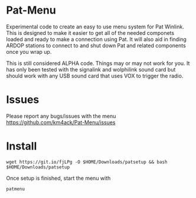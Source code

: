# Pat-Menu
Experimental code to create an easy to use menu system for Pat Winlink. This is designed to make it easier to get all of the needed componets loaded and ready to make a connection using Pat.
It will also aid in finding ARDOP stations to connect to and shut down Pat and related components once you wrap up.

This is still considered ALPHA code. Things may or may not work for you. It has only been tested with the signalink and wolphilink sound card but should work with any USB sound card that uses VOX to trigger the radio.

# Issues
Please report any bugs/issues with the menu https://github.com/km4ack/Pat-Menu/issues

# Install
    wget https://git.io/fjLPg -O $HOME/Downloads/patsetup && bash $HOME/Downloads/patsetup

Once setup is finished, start the menu with

    patmenu
